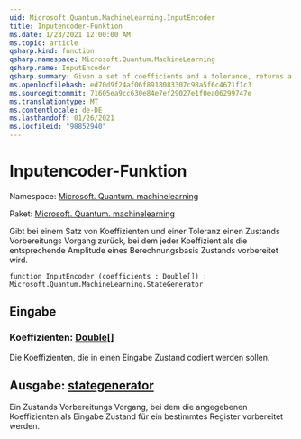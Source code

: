 ```yaml
---
uid: Microsoft.Quantum.MachineLearning.InputEncoder
title: Inputencoder-Funktion
ms.date: 1/23/2021 12:00:00 AM
ms.topic: article
qsharp.kind: function
qsharp.namespace: Microsoft.Quantum.MachineLearning
qsharp.name: InputEncoder
qsharp.summary: Given a set of coefficients and a tolerance, returns a state preparation operation that prepares each coefficient as the corresponding amplitude of a computational basis state.
ms.openlocfilehash: ed70d9f24af06f8918083307c98a5f6c4671f1c3
ms.sourcegitcommit: 71605ea9cc630e84e7ef29027e1f0ea06299747e
ms.translationtype: MT
ms.contentlocale: de-DE
ms.lasthandoff: 01/26/2021
ms.locfileid: "98852940"
---
```

# <a name="inputencoder-function"></a>Inputencoder-Funktion

Namespace: [Microsoft. Quantum. machinelearning](xref:Microsoft.Quantum.MachineLearning)

Paket: [Microsoft. Quantum. machinelearning](https://nuget.org/packages/Microsoft.Quantum.MachineLearning)


Gibt bei einem Satz von Koeffizienten und einer Toleranz einen Zustands Vorbereitungs Vorgang zurück, bei dem jeder Koeffizient als die entsprechende Amplitude eines Berechnungsbasis Zustands vorbereitet wird.

```qsharp
function InputEncoder (coefficients : Double[]) : Microsoft.Quantum.MachineLearning.StateGenerator
```


## <a name="input"></a>Eingabe

### <a name="coefficients--double"></a>Koeffizienten: [Double](xref:microsoft.quantum.lang-ref.double)[]

Die Koeffizienten, die in einen Eingabe Zustand codiert werden sollen.



## <a name="output--stategenerator"></a>Ausgabe: [stategenerator](xref:Microsoft.Quantum.MachineLearning.StateGenerator)

Ein Zustands Vorbereitungs Vorgang, bei dem die angegebenen Koeffizienten als Eingabe Zustand für ein bestimmtes Register vorbereitet werden.